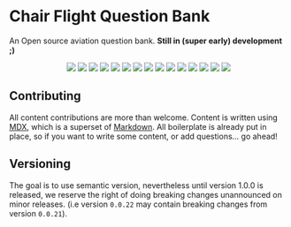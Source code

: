 # Chair Flight Question Bank

An Open source aviation question bank. **Still in (super early) development ;)**

<p align="center">
  <img src="https://img.shields.io/badge/coverage%20010-3%2F507%201%25-red" />
  <img src="https://img.shields.io/badge/coverage%20021-114%2F662%2017%25-red" />
  <img src="https://img.shields.io/badge/coverage%20022-26%2F471%206%25-red" />
  <img src="https://img.shields.io/badge/coverage%20031-0%2F86%200%25-red" />
  <img src="https://img.shields.io/badge/coverage%20032-0%2F243%200%25-red" />
  <img src="https://img.shields.io/badge/coverage%20033-0%2F118%200%25-red" />
  <img src="https://img.shields.io/badge/coverage%20034-0%2F85%200%25-red" />
  <img src="https://img.shields.io/badge/coverage%20040-0%2F363%200%25-red" />
  <img src="https://img.shields.io/badge/coverage%20050-0%2F465%200%25-red" />
  <img src="https://img.shields.io/badge/coverage%20061-0%2F119%200%25-red" />
  <img src="https://img.shields.io/badge/coverage%20062-58%2F328%2018%25-red" />
  <img src="https://img.shields.io/badge/coverage%20071-0%2F388%200%25-red" />
  <img src="https://img.shields.io/badge/coverage%20081-0%2F498%200%25-red" />
  <img src="https://img.shields.io/badge/coverage%20082-0%2F204%200%25-red" />
  <img src="https://img.shields.io/badge/coverage%20090-0%2F79%200%25-red" />
</p>

## Contributing

All content contributions are more than welcome. Content is written using
[MDX](https://mdxjs.com/), which is a superset of
[Markdown](https://en.wikipedia.org/wiki/Markdown). All boilerplate is already
put in place, so if you want to write some content, or add questions... go
ahead!

## Versioning

The goal is to use semantic version, nevertheless until version 1.0.0 is
released, we reserve the right of doing breaking changes unannounced on minor
releases. (i.e version `0.0.22` may contain breaking changes from version
`0.0.21`).
